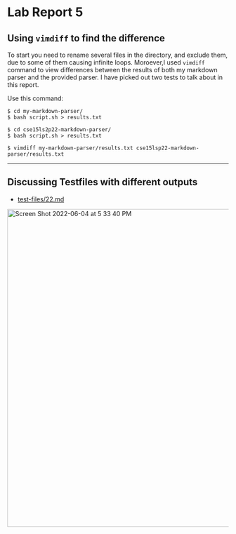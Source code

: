 # Lab Report 5

## Using ```vimdiff``` to find the difference

To start you need to rename several files in the directory, and exclude them, due to some of them causing infinite loops. Moroever,I used ```vimdiff``` command to view differences between the results of both my markdown parser and the provided parser. I have picked out two tests to talk about in this report.

Use this command:
```
$ cd my-markdown-parser/
$ bash script.sh > results.txt

$ cd cse15ls2p22-markdown-parser/
$ bash script.sh > results.txt 

$ vimdiff my-markdown-parser/results.txt cse15lsp22-markdown-parser/results.txt
```
*********************************

## Discussing Testfiles with different outputs

* [test-files/22.md](https://github.com/nidhidhamnani/markdown-parser/blob/main/test-files/22.md)

<img width="725" alt="Screen Shot 2022-06-04 at 5 33 40 PM" src="https://user-images.githubusercontent.com/103089880/172030101-7cc0256d-1841-4268-9338-69c250467c15.png">




